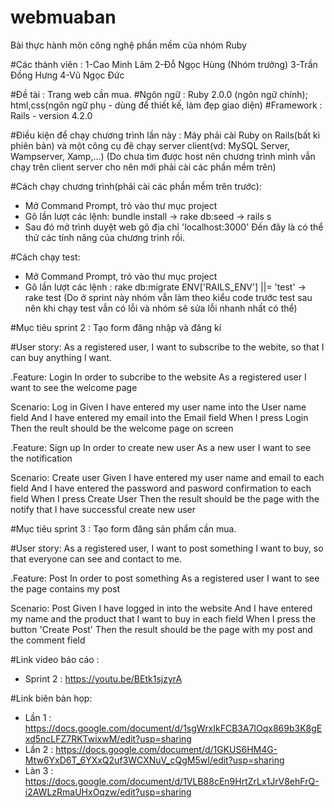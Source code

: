 # webmuaban
Bài thực hành môn công nghệ phần mềm của nhóm Ruby

#Các thành viên : 
             1-Cao Minh Lâm
				 2-Đỗ Ngọc Hùng (Nhóm trưởng)
				 3-Trần Đồng Hưng
				 4-Vũ Ngọc Đức

#Đề tài : Trang web cần mua.
#Ngôn ngữ : Ruby 2.0.0 (ngôn ngữ chính); html,css(ngôn ngữ phụ - dùng để thiết kế, làm đẹp giao diện)
#Framework : Rails - version 4.2.0

#Điều kiện để chạy chương trình lần này : Máy phải cài Ruby on Rails(bất kì phiên bản) và một công cụ đê chạy server client(vd: MySQL Server, Wampserver, Xamp,...)
(Do chưa tìm được host nên chương trình mình vẫn chạy trên client server cho nên mới phải cài các phần mềm trên)

#Cách chạy chương trình(phải cài các phần mềm trên trước):
- Mở Command Prompt, trỏ vào thư mục project
- Gõ lần lượt các lệnh: bundle install -> rake db:seed -> rails s
- Sau đó mở trình duyệt web gõ địa chỉ 'localhost:3000'
Đến đây là có thể thử các tính năng của chương trình rồi.

#Cách chạy test:
- Mở Command Prompt, trỏ vào thư mục project
- Gõ lần lượt các lệnh : rake db:migrate ENV['RAILS_ENV'] ||= 'test' -> rake test
(Do ở sprint này nhóm vẫn làm theo kiểu code trước test sau nên khi chạy test vẫn có lỗi và nhóm sẽ sửa lỗi nhanh nhất có thể)

#Mục tiêu sprint 2 : Tạo form đăng nhập và đăng kí

#User story: As a registered user, I want to subscribe to the webite, so that I can buy anything I want.

.Feature: Login
   In order to subcribe to the website
   As a registered user
   I want to see the welcome page

   Scenario: Log in
      Given I have entered my user name into the User name field
      And I have entered my email into the Email field
      When I press Login
      Then the reult should be the welcome page on screen

.Feature: Sign up
   In order to create new user
   As a new user
   I want to see the notification

   Scenario: Create user
      Given I have entered my user name  and email to each field
      And I have entered the password and pasword confirmation to each field
      When I press Create User
      Then the result should be the page with the notify that I have successful create new user

#Mục tiêu sprint 3 : Tạo form đăng sản phẩm cần mua.      

#User story: As a registered user, I want to post something I want to buy, so that everyone can see and contact to me.

.Feature: Post
   In order to post something
   As a registered user
   I want to see the page contains my post

   Scenario: Post
      Given I have logged in into the website
      And I have entered my name and the product that I want to buy in each field
      When I press the button 'Create Post'
      Then the result should be the page with my post and the comment field


#Link video báo cáo : 
+ Sprint 2 : https://youtu.be/BEtk1sjzyrA

#Link biên bản họp: 
+ Lần 1 : https://docs.google.com/document/d/1sgWrxIkFCB3A7lOqx869b3K8gExd5ncLFZ7RKTwixwM/edit?usp=sharing
+ Lần 2 : https://docs.google.com/document/d/1GKUS6HM4G-Mtw6YxD6T_6YXxQ2uf3WCXNuV_cQgM5wI/edit?usp=sharing
+ Làn 3 : https://docs.google.com/document/d/1VLB88cEn9HrtZrLx1JrV8ehFrQ-i2AWLzRmaUHxOqzw/edit?usp=sharing